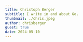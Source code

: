 ```yaml
---
title: Christoph Berger
subtitle: I write in and about Go.
thumbnail: ./chris.jpeg
author: chrisberger
guest: true
date: 2024-05-10
---
```

